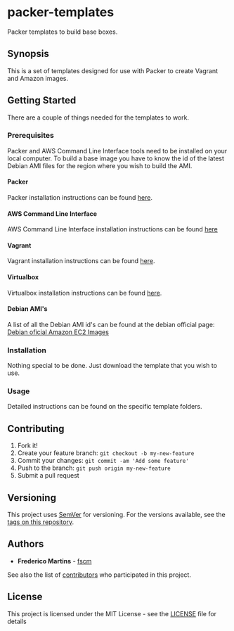 # packer-templates

Packer templates to build base boxes.

## Synopsis

This is a set of templates designed for use with Packer to create Vagrant
and Amazon images.

## Getting Started

There are a couple of things needed for the templates to work.

### Prerequisites

Packer and AWS Command Line Interface tools need to be installed on your
local computer.
To build a base image you have to know the id of the latest Debian AMI files
for the region where you wish to build the AMI.

#### Packer

Packer installation instructions can be found [here](https://www.packer.io/docs/installation.html).

#### AWS Command Line Interface

AWS Command Line Interface installation instructions can be found [here](http://docs.aws.amazon.com/cli/latest/userguide/installing.html)

#### Vagrant

Vagrant installation instructions can be found [here](https://www.vagrantup.com/docs/installation/).

#### Virtualbox

Virtualbox installation instructions can be found [here](https://www.virtualbox.org/wiki/Downloads).

#### Debian AMI's

A list of all the Debian AMI id's can be found at the debian official page:
[Debian oficial Amazon EC2 Images](https://wiki.debian.org/Cloud/AmazonEC2Image/)

### Installation

Nothing special to be done. Just download the template that you wish to use.

### Usage

Detailed instructions can be found on the specific template folders.

## Contributing

1. Fork it!
2. Create your feature branch: `git checkout -b my-new-feature`
3. Commit your changes: `git commit -am 'Add some feature'`
4. Push to the branch: `git push origin my-new-feature`
5. Submit a pull request

## Versioning

This project uses [SemVer](http://semver.org/) for versioning. For the versions
available, see the [tags on this repository](https://github.com/fscm/packer-templates/tags).

## Authors

* **Frederico Martins** - [fscm](https://github.com/fscm)

See also the list of [contributors](https://github.com/fscm/packer-templates/contributors)
who participated in this project.

## License

This project is licensed under the MIT License - see the [LICENSE](LICENSE)
file for details
